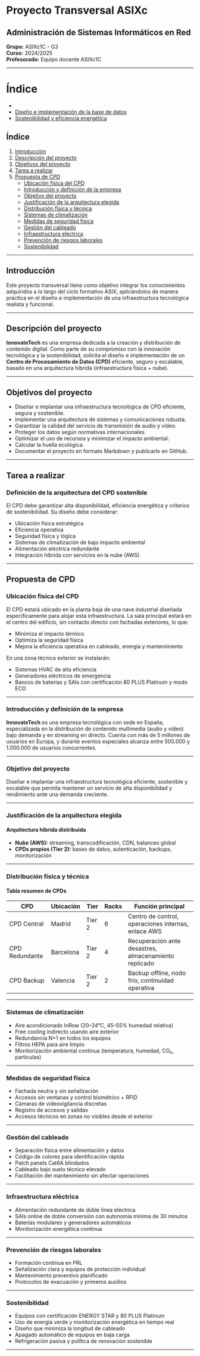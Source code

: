 # Proyecto Transversal ASIXc  
## Administración de Sistemas Informáticos en Red  
**Grupo:** ASIXc1C - G3  
**Curso:** 2024/2025  
**Profesorado:** Equipo docente ASIXc1C  

---

# Índice


-
- [Diseño e implementación de la base de datos](src/pro_4/4.md)
- [Sostenibilidad y eficiencia energética](src/pro_5/5.md)

## Índice

1. [Introducción](#introducción)  
2. [Descripción del proyecto](#descripción-del-proyecto)  
3. [Objetivos del proyecto](#objetivos-del-proyecto)  
4. [Tarea a realizar](#tarea-a-realizar)  
5. [Propuesta de CPD](#propuesta-de-cpd)  
    - [Ubicación física del CPD](#ubicación-física-del-cpd)  
    - [Introducción y definición de la empresa](#introducción-y-definición-de-la-empresa)  
    - [Objetivo del proyecto](#objetivo-del-proyecto)  
    - [Justificación de la arquitectura elegida](#justificación-de-la-arquitectura-elegida)  
    - [Distribución física y técnica](#distribución-física-y-técnica)  
    - [Sistemas de climatización](#sistemas-de-climatización)  
    - [Medidas de seguridad física](#medidas-de-seguridad-física)  
    - [Gestión del cableado](#gestión-del-cableado)  
    - [Infraestructura eléctrica](#infraestructura-eléctrica)  
    - [Prevención de riesgos laborales](#prevención-de-riesgos-laborales)  
    - [Sostenibilidad](#sostenibilidad)

---

## Introducción

Este proyecto transversal tiene como objetivo integrar los conocimientos adquiridos a lo largo del ciclo formativo ASIX, aplicándolos de manera práctica en el diseño e implementación de una infraestructura tecnológica realista y funcional.

---

## Descripción del proyecto

**InnovateTech** es una empresa dedicada a la creación y distribución de contenido digital. Como parte de su compromiso con la innovación tecnológica y la sostenibilidad, solicita el diseño e implementación de un **Centro de Procesamiento de Datos (CPD)** eficiente, seguro y escalable, basado en una arquitectura híbrida (infraestructura física + nube).

---

## Objetivos del proyecto

- Diseñar e implantar una infraestructura tecnológica de CPD eficiente, segura y sostenible.  
- Implementar una arquitectura de sistemas y comunicaciones robusta.  
- Garantizar la calidad del servicio de transmisión de audio y vídeo.  
- Proteger los datos según normativas internacionales.  
- Optimizar el uso de recursos y minimizar el impacto ambiental.  
- Calcular la huella ecológica.  
- Documentar el proyecto en formato Markdown y publicarlo en GitHub.  

---

## Tarea a realizar

### Definición de la arquitectura del CPD sostenible

El CPD debe garantizar alta disponibilidad, eficiencia energética y criterios de sostenibilidad. Su diseño debe considerar:

- Ubicación física estratégica  
- Eficiencia operativa  
- Seguridad física y lógica  
- Sistemas de climatización de bajo impacto ambiental  
- Alimentación eléctrica redundante  
- Integración híbrida con servicios en la nube (AWS)  

---

## Propuesta de CPD

### Ubicación física del CPD

El CPD estará ubicado en la planta baja de una nave industrial diseñada específicamente para alojar esta infraestructura. La sala principal estará en el centro del edificio, sin contacto directo con fachadas exteriores, lo que:

- Minimiza el impacto térmico  
- Optimiza la seguridad física  
- Mejora la eficiencia operativa en cableado, energía y mantenimiento  

En una zona técnica exterior se instalarán:

- Sistemas HVAC de alta eficiencia  
- Generadores eléctricos de emergencia  
- Bancos de baterías y SAIs con certificación 80 PLUS Platinum y modo ECO  

---

### Introducción y definición de la empresa

**InnovateTech** es una empresa tecnológica con sede en España, especializada en la distribución de contenido multimedia (audio y vídeo) bajo demanda y en streaming en directo. Cuenta con más de 5 millones de usuarios en Europa, y durante eventos especiales alcanza entre 500.000 y 1.000.000 de usuarios concurrentes.

---

### Objetivo del proyecto

Diseñar e implantar una infraestructura tecnológica eficiente, sostenible y escalable que permita mantener un servicio de alta disponibilidad y rendimiento ante una demanda creciente.

---

### Justificación de la arquitectura elegida

#### Arquitectura híbrida distribuida

- **Nube (AWS):** streaming, transcodificación, CDN, balanceo global  
- **CPDs propios (Tier 2):** bases de datos, autenticación, backups, monitorización  

---

### Distribución física y técnica

#### Tabla resumen de CPDs

| CPD              | Ubicación   | Tier   | Racks | Función principal                                 |
|------------------|-------------|--------|--------|---------------------------------------------------|
| CPD Central      | Madrid      | Tier 2 | 6      | Centro de control, operaciones internas, enlace AWS |
| CPD Redundante   | Barcelona   | Tier 2 | 4      | Recuperación ante desastres, almacenamiento replicado |
| CPD Backup       | Valencia    | Tier 2 | 2      | Backup offline, nodo frío, continuidad operativa     |

---

### Sistemas de climatización

- Aire acondicionado InRow (20–24°C, 45–55% humedad relativa)  
- Free cooling indirecto usando aire exterior  
- Redundancia N+1 en todos los equipos  
- Filtros HEPA para aire limpio  
- Monitorización ambiental continua (temperatura, humedad, CO₂, partículas)

---

### Medidas de seguridad física

- Fachada neutra y sin señalización  
- Accesos sin ventanas y control biométrico + RFID  
- Cámaras de videovigilancia discretas  
- Registro de accesos y salidas  
- Accesos técnicos en zonas no visibles desde el exterior  

---

### Gestión del cableado

- Separación física entre alimentación y datos  
- Código de colores para identificación rápida  
- Patch panels Cat6A blindados  
- Cableado bajo suelo técnico elevado  
- Facilitación del mantenimiento sin afectar operaciones

---

### Infraestructura eléctrica

- Alimentación redundante de doble línea eléctrica  
- SAIs online de doble conversión con autonomía mínima de 30 minutos  
- Baterías modulares y generadores automáticos  
- Monitorización energética continua  

---

### Prevención de riesgos laborales

- Formación continua en PRL  
- Señalización clara y equipos de protección individual  
- Mantenimiento preventivo planificado  
- Protocolos de evacuación y primeros auxilios  

---

### Sostenibilidad

- Equipos con certificación ENERGY STAR y 80 PLUS Platinum  
- Uso de energía verde y monitorización energética en tiempo real  
- Diseño que minimiza la longitud de cableado  
- Apagado automático de equipos en baja carga  
- Refrigeración pasiva y política de renovación sostenible  

---
